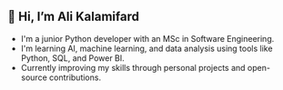 👋 Hi, I’m Ali Kalamifard
---
* I'm a junior Python developer with an MSc in Software Engineering.  
* I'm learning AI, machine learning, and data analysis using tools like Python, SQL, and Power BI.  
* Currently improving my skills through personal projects and open-source contributions.
